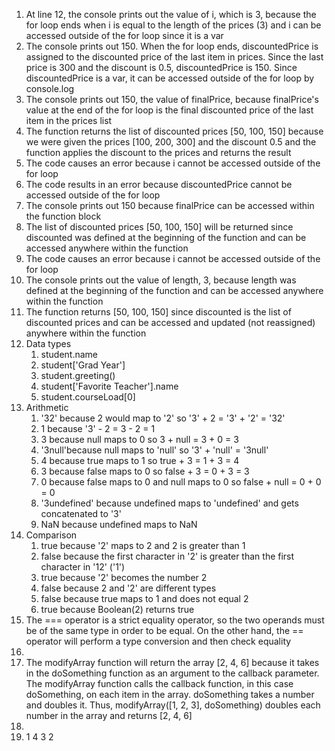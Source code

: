 1. At line 12, the console prints out the value of i, which is 3, because the for loop ends when i is equal to the length of the prices (3) and i can be accessed outside of the for loop since it is a var
2. The console prints out 150. When the for loop ends, discountedPrice is assigned to the discounted price of the last item in prices. Since the last price is 300 and the discount is 0.5, discountedPrice is 150. Since discountedPrice is a var, it can be accessed outside of the for loop by console.log
3. The console prints out 150, the value of finalPrice, because finalPrice's value at the end of the for loop is the final discounted price of the last item in the prices list
4. The function returns the list of discounted prices [50, 100, 150] because we were given the prices [100, 200, 300] and the discount 0.5 and the function applies the discount to the prices and returns the result
5. The code causes an error because i cannot be accessed outside of the for loop
6. The code results in an error because discountedPrice cannot be accessed outside of the for loop
7. The console prints out 150 because finalPrice can be accessed within the function block 
8. The list of discounted prices [50, 100, 150] will be returned since discounted was defined at the beginning of the function and can be accessed anywhere within the function
9. The code causes an error because i cannot be accessed outside of the for loop
10. The console prints out the value of length, 3, because length was defined at the beginning of the function and can be accessed anywhere within the function
11. The function returns [50, 100, 150] since discounted is the list of discounted prices and can be accessed and updated (not reassigned) anywhere within the function
12. Data types
    1.  student.name
    2.  student['Grad Year']
    3.  student.greeting()
    4.  student['Favorite Teacher'].name
    5.  student.courseLoad[0]
13. Arithmetic
    1.  '32' because 2 would map to '2' so '3' + 2 = '3' + '2' = '32'
    2.  1 because '3' - 2 = 3 - 2 = 1
    3.  3 because null maps to 0 so 3 + null = 3 + 0 = 3
    4.  '3null'because null maps to 'null' so '3' + 'null' = '3null'
    5.  4 because true maps to 1 so true + 3 = 1 + 3 = 4
    6.  3 because false maps to 0 so false + 3 = 0 + 3 = 3
    7.  0 because false maps to 0 and null maps to 0 so false + null = 0 + 0 = 0
    8.  '3undefined' because undefined maps to 'undefined' and gets concatenated to '3'
    9.  NaN because undefined maps to NaN
14. Comparison
    1.  true because '2' maps to 2 and 2 is greater than 1
    2.  false because the first character in '2' is greater than the first character in '12' ('1')
    3.  true because '2' becomes the number 2
    4.  false because 2 and '2' are different types
    5.  false because true maps to 1 and does not equal 2
    6.  true because Boolean(2) returns true
15. The === operator is a strict equality operator, so the two operands must be of the same type in order to be equal. On the other hand, the == operator will perform a type conversion and then check equality
16. 
17. The modifyArray function will return the array [2, 4, 6] because it takes in the doSomething function as an argument to the callback parameter. The modifyArray function calls the callback function, in this case doSomething, on each item in the array. doSomething takes a number and doubles it. Thus, modifyArray([1, 2, 3], doSomething) doubles each number in the array and returns [2, 4, 6]
18. 
19. 1 4 3 2
